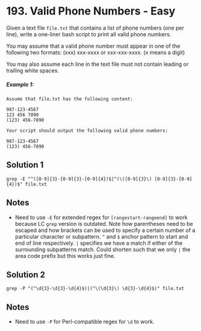 # 193. Valid Phone Numbers - Easy

Given a text file `file.txt` that contains a list of phone numbers (one per line), write a one-liner bash script to print all valid phone numbers.

You may assume that a valid phone number must appear in one of the following two formats: (xxx) xxx-xxxx or xxx-xxx-xxxx. (x means a digit)

You may also assume each line in the text file must not contain leading or trailing white spaces.

##### Example 1:

```
Assume that file.txt has the following content:

987-123-4567
123 456 7890
(123) 456-7890

Your script should output the following valid phone numbers:

987-123-4567
(123) 456-7890
```

## Solution 1

```
grep -E "^([0-9]{3}-[0-9]{3}-[0-9]{4})$|^(\([0-9]{3}\) [0-9]{3}-[0-9]{4})$" file.txt
```

## Notes
- Need to use `-E` for extended regex for `[rangestart-rangeend]` to work because LC `grep` version is outdated. Note how parentheses need to be escaped and how brackets can be used to specify a certain number of a particular character or subpattern. `^` and `$` anchor pattern to start and end of line respectively. `|` specifies we have a match if either of the surrounding subpatterns match. Could shorten such that we only `|` the area code prefix but this works just fine.

## Solution 2

```
grep -P "(^\d{3}-\d{3}-\d{4}$)|(^\(\d{3}\) \d{3}-\d{4}$)" file.txt
```

## Notes
- Need to use `-P` for Perl-compatible regex for `\d` to work.